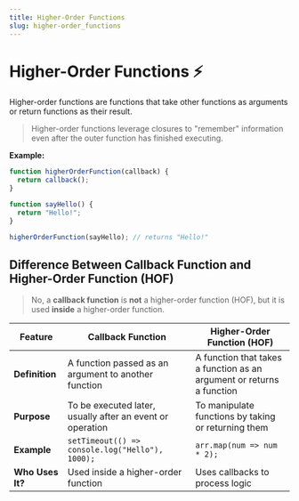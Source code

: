 ```yaml
---
title: Higher-Order Functions
slug: higher-order_functions
---
```


# Higher-Order Functions ⚡

Higher-order functions are functions that take other functions as arguments or return functions as their result.

> Higher-order functions leverage closures to "remember" information even after the outer function has finished executing.

**Example:**

```js
function higherOrderFunction(callback) {
  return callback();
}

function sayHello() {
  return "Hello!";
}

higherOrderFunction(sayHello); // returns "Hello!"
```

## Difference Between Callback Function and Higher-Order Function (HOF)

> No, a **callback function** is **not** a higher-order function (HOF), but it is used **inside** a higher-order function.

| Feature          | Callback Function                                         | Higher-Order Function (HOF)                                           |
| ---------------- | --------------------------------------------------------- | --------------------------------------------------------------------- |
| **Definition**   | A function passed as an argument to another function      | A function that takes a function as an argument or returns a function |
| **Purpose**      | To be executed later, usually after an event or operation | To manipulate functions by taking or returning them                   |
| **Example**      | `setTimeout(() => console.log("Hello"), 1000);`           | `arr.map(num => num * 2);`                                            |
| **Who Uses It?** | Used inside a higher-order function                       | Uses callbacks to process logic                                       |
